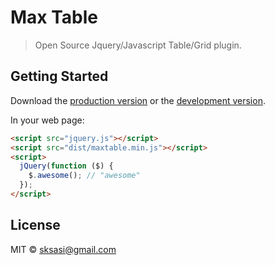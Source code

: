 # Max Table

> Open Source Jquery/Javascript  Table/Grid plugin. 


## Getting Started

Download the [production version][min] or the [development version][max].

[min]: https://raw.githubusercontent.com/sksasi@gmail.com/jquery-maxtable/master/dist/jquery.maxtable.min.js
[max]: https://raw.githubusercontent.com/sksasi@gmail.com/jquery-maxtable/master/dist/jquery.maxtable.js

In your web page:

```html
<script src="jquery.js"></script>
<script src="dist/maxtable.min.js"></script>
<script>
  jQuery(function ($) {
    $.awesome(); // "awesome"
  });
</script>
```


## License

MIT © sksasi@gmail.com
